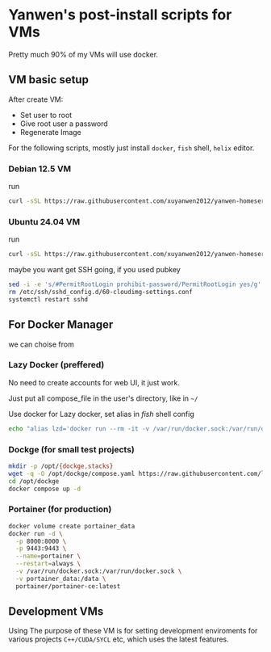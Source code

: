 # Yanwen's post-install scripts for VMs

Pretty much 90% of my VMs will use docker.

## VM basic setup

After create VM:

* Set user to root
* Give root user a password
* Regenerate Image

For the following scripts, mostly just install `docker`, `fish` shell, `helix` editor.

### Debian 12.5 VM

run

```bash
curl -sSL https://raw.githubusercontent.com/xuyanwen2012/yanwen-homeserver/main/post-install-scripts/vm-debian12-docker.sh | sudo bash
```

### Ubuntu 24.04 VM

run

```bash
curl -sSL https://raw.githubusercontent.com/xuyanwen2012/yanwen-homeserver/main/post-install-scripts/vm-ubuntu-docker.sh | sudo bash
```

maybe you want get SSH going, if you used pubkey

```bash
sed -i -e 's/#PermitRootLogin prohibit-password/PermitRootLogin yes/g' -e 's/^PasswordAuthentication.*/PasswordAuthentication yes/' /etc/ssh/sshd_config
rm /etc/ssh/sshd_config.d/60-cloudimg-settings.conf
systemctl restart sshd
```

## For Docker Manager

we can choise from

### Lazy Docker (preffered)

No need to create accounts for web UI, it just work.

Just put all compose_file in the user's directory, like in `~/`

Use docker for Lazy docker, set alias in *fish* shell config

```bash
echo "alias lzd='docker run --rm -it -v /var/run/docker.sock:/var/run/docker.sock -v ~/.config/lazydocker:/.config/jesseduffield/lazydocker lazyteam/lazydocker'" >> ~/.config/fish/config.fish
```

### Dockge (for small test projects)

```bash
mkdir -p /opt/{dockge,stacks}
wget -q -O /opt/dockge/compose.yaml https://raw.githubusercontent.com/louislam/dockge/master/compose.yaml
cd /opt/dockge
docker compose up -d
```

### Portainer (for production)

```bash
docker volume create portainer_data
docker run -d \
  -p 8000:8000 \
  -p 9443:9443 \
  --name=portainer \
  --restart=always \
  -v /var/run/docker.sock:/var/run/docker.sock \
  -v portainer_data:/data \
  portainer/portainer-ce:latest
```

## Development VMs

Using The purpose of these VM is for setting development enviroments for various projects `C++/CUDA/SYCL` etc, which uses the latest features.
